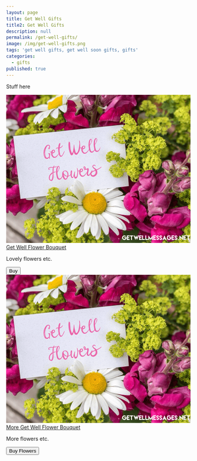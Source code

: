 ```yaml
---
layout: page
title: Get Well Gifts
title2: Get Well Gifts
description: null
permalink: /get-well-gifts/
image: /img/get-well-gifts.png
tags: 'get well gifts, get well soon gifts, gifts'
categories:
  - gifts
published: true
---
```


<p>
Stuff here
</p>

<div class="product-cta-box">
<img src="/img/get-well-flowers.png" />
<div class="product-cta-heading">
<a href="https://www.amazon.com"> Get Well Flower Bouquet</a>
</div>
<p>Lovely flowers etc.</p>
<a href="https://www.amazon.com">
<div class="product-cta-button-centre">
<button type="button" class="product-cta-button">Buy</button>
</div>
  
</div>

<div class="product-cta-box">
<img src="/img/get-well-flowers.png" />
<div class="product-cta-heading">
<a href="https://www.amazon.com"> More Get Well Flower Bouquet</a>
</div>
<p>More flowers etc.</p>
<a href="https://www.amazon.com">
<div class="product-cta-button-centre">
<button type="button" class="product-cta-button">Buy Flowers</button>
</div>
